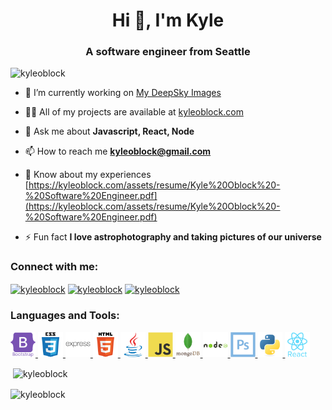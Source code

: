 <h1 align="center">Hi 👋, I'm Kyle</h1>
<h3 align="center">A software engineer from Seattle</h3>

<p align="left"> <img src="https://komarev.com/ghpvc/?username=kyleoblock&label=Profile%20views&color=0e75b6&style=flat" alt="kyleoblock" /> </p>

- 🔭 I’m currently working on [My DeepSky Images](https://mydeepskyimages.com)

- 👨‍💻 All of my projects are available at [kyleoblock.com](kyleoblock.com)

- 💬 Ask me about **Javascript, React, Node**

- 📫 How to reach me **kyleoblock@gmail.com**

- 📄 Know about my experiences [https://kyleoblock.com/assets/resume/Kyle%20Oblock%20-%20Software%20Engineer.pdf](https://kyleoblock.com/assets/resume/Kyle%20Oblock%20-%20Software%20Engineer.pdf)

- ⚡ Fun fact **I love astrophotography and taking pictures of our universe**

<h3 align="left">Connect with me:</h3>
<p align="left">
<a href="https://twitter.com/kyleoblock" target="blank"><img align="center" src="https://raw.githubusercontent.com/rahuldkjain/github-profile-readme-generator/master/src/images/icons/Social/twitter.svg" alt="kyleoblock" height="30" width="40" /></a>
<a href="https://linkedin.com/in/kyleoblock" target="blank"><img align="center" src="https://raw.githubusercontent.com/rahuldkjain/github-profile-readme-generator/master/src/images/icons/Social/linked-in-alt.svg" alt="kyleoblock" height="30" width="40" /></a>
<a href="https://www.leetcode.com/kyleoblock" target="blank"><img align="center" src="https://raw.githubusercontent.com/rahuldkjain/github-profile-readme-generator/master/src/images/icons/Social/leet-code.svg" alt="kyleoblock" height="30" width="40" /></a>
</p>

<h3 align="left">Languages and Tools:</h3>
<p align="left"> <a href="https://getbootstrap.com" target="_blank" rel="noreferrer"> <img src="https://raw.githubusercontent.com/devicons/devicon/master/icons/bootstrap/bootstrap-plain-wordmark.svg" alt="bootstrap" width="40" height="40"/> </a> <a href="https://www.w3schools.com/css/" target="_blank" rel="noreferrer"> <img src="https://raw.githubusercontent.com/devicons/devicon/master/icons/css3/css3-original-wordmark.svg" alt="css3" width="40" height="40"/> </a> <a href="https://expressjs.com" target="_blank" rel="noreferrer"> <img src="https://raw.githubusercontent.com/devicons/devicon/master/icons/express/express-original-wordmark.svg" alt="express" width="40" height="40"/> </a> <a href="https://www.w3.org/html/" target="_blank" rel="noreferrer"> <img src="https://raw.githubusercontent.com/devicons/devicon/master/icons/html5/html5-original-wordmark.svg" alt="html5" width="40" height="40"/> </a> <a href="https://www.java.com" target="_blank" rel="noreferrer"> <img src="https://raw.githubusercontent.com/devicons/devicon/master/icons/java/java-original.svg" alt="java" width="40" height="40"/> </a> <a href="https://developer.mozilla.org/en-US/docs/Web/JavaScript" target="_blank" rel="noreferrer"> <img src="https://raw.githubusercontent.com/devicons/devicon/master/icons/javascript/javascript-original.svg" alt="javascript" width="40" height="40"/> </a> <a href="https://www.mongodb.com/" target="_blank" rel="noreferrer"> <img src="https://raw.githubusercontent.com/devicons/devicon/master/icons/mongodb/mongodb-original-wordmark.svg" alt="mongodb" width="40" height="40"/> </a> <a href="https://nodejs.org" target="_blank" rel="noreferrer"> <img src="https://raw.githubusercontent.com/devicons/devicon/master/icons/nodejs/nodejs-original-wordmark.svg" alt="nodejs" width="40" height="40"/> </a> <a href="https://www.photoshop.com/en" target="_blank" rel="noreferrer"> <img src="https://raw.githubusercontent.com/devicons/devicon/master/icons/photoshop/photoshop-line.svg" alt="photoshop" width="40" height="40"/> </a> <a href="https://www.python.org" target="_blank" rel="noreferrer"> <img src="https://raw.githubusercontent.com/devicons/devicon/master/icons/python/python-original.svg" alt="python" width="40" height="40"/> </a> <a href="https://reactjs.org/" target="_blank" rel="noreferrer"> <img src="https://raw.githubusercontent.com/devicons/devicon/master/icons/react/react-original-wordmark.svg" alt="react" width="40" height="40"/> </a> </p>

<p>&nbsp;<img align="center" src="https://github-readme-stats.vercel.app/api?username=kyleoblock&show_icons=true&locale=en" alt="kyleoblock" /></p>

<p><img align="center" src="https://github-readme-streak-stats.herokuapp.com/?user=kyleoblock&" alt="kyleoblock" /></p>

